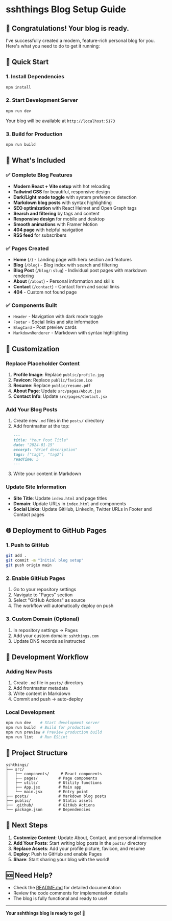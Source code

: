 # sshthings Blog Setup Guide

## 🎉 Congratulations! Your blog is ready.

I've successfully created a modern, feature-rich personal blog for you. Here's what you need to do to get it running:

## 🚀 Quick Start

### 1. Install Dependencies
```bash
npm install
```

### 2. Start Development Server
```bash
npm run dev
```
Your blog will be available at `http://localhost:5173`

### 3. Build for Production
```bash
npm run build
```

## 📝 What's Included

### ✅ Complete Blog Features
- **Modern React + Vite setup** with hot reloading
- **Tailwind CSS** for beautiful, responsive design
- **Dark/Light mode toggle** with system preference detection
- **Markdown blog posts** with syntax highlighting
- **SEO optimization** with React Helmet and Open Graph tags
- **Search and filtering** by tags and content
- **Responsive design** for mobile and desktop
- **Smooth animations** with Framer Motion
- **404 page** with helpful navigation
- **RSS feed** for subscribers

### ✅ Pages Created
- **Home** (`/`) - Landing page with hero section and features
- **Blog** (`/blog`) - Blog index with search and filtering
- **Blog Post** (`/blog/:slug`) - Individual post pages with markdown rendering
- **About** (`/about`) - Personal information and skills
- **Contact** (`/contact`) - Contact form and social links
- **404** - Custom not found page

### ✅ Components Built
- `Header` - Navigation with dark mode toggle
- `Footer` - Social links and site information
- `BlogCard` - Post preview cards
- `MarkdownRenderer` - Markdown with syntax highlighting

## 🎨 Customization

### Replace Placeholder Content
1. **Profile Image**: Replace `public/profile.jpg`
2. **Favicon**: Replace `public/favicon.ico`
3. **Resume**: Replace `public/resume.pdf`
4. **About Page**: Update `src/pages/About.jsx`
5. **Contact Info**: Update `src/pages/Contact.jsx`

### Add Your Blog Posts
1. Create new `.md` files in the `posts/` directory
2. Add frontmatter at the top:
   ```markdown
   ---
   title: "Your Post Title"
   date: "2024-01-15"
   excerpt: "Brief description"
   tags: ["tag1", "tag2"]
   readTime: 5
   ---
   ```
3. Write your content in Markdown

### Update Site Information
- **Site Title**: Update `index.html` and page titles
- **Domain**: Update URLs in `index.html` and components
- **Social Links**: Update GitHub, LinkedIn, Twitter URLs in Footer and Contact pages

## 🌐 Deployment to GitHub Pages

### 1. Push to GitHub
```bash
git add .
git commit -m "Initial blog setup"
git push origin main
```

### 2. Enable GitHub Pages
1. Go to your repository settings
2. Navigate to "Pages" section
3. Select "GitHub Actions" as source
4. The workflow will automatically deploy on push

### 3. Custom Domain (Optional)
1. In repository settings → Pages
2. Add your custom domain: `sshthings.com`
3. Update DNS records as instructed

## 🔧 Development Workflow

### Adding New Posts
1. Create `.md` file in `posts/` directory
2. Add frontmatter metadata
3. Write content in Markdown
4. Commit and push → auto-deploy

### Local Development
```bash
npm run dev    # Start development server
npm run build  # Build for production
npm run preview # Preview production build
npm run lint   # Run ESLint
```

## 📁 Project Structure
```
sshthings/
├── src/
│   ├── components/     # React components
│   ├── pages/         # Page components
│   ├── utils/         # Utility functions
│   ├── App.jsx        # Main app
│   └── main.jsx       # Entry point
├── posts/             # Markdown blog posts
├── public/            # Static assets
├── .github/           # GitHub Actions
└── package.json       # Dependencies
```

## 🎯 Next Steps

1. **Customize Content**: Update About, Contact, and personal information
2. **Add Your Posts**: Start writing blog posts in the `posts/` directory
3. **Replace Assets**: Add your profile picture, favicon, and resume
4. **Deploy**: Push to GitHub and enable Pages
5. **Share**: Start sharing your blog with the world!

## 🆘 Need Help?

- Check the [README.md](README.md) for detailed documentation
- Review the code comments for implementation details
- The blog is fully functional and ready to use!

---

**Your sshthings blog is ready to go! 🚀** 